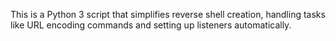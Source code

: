 This is a Python 3 script that simplifies reverse shell creation, handling tasks like URL encoding commands and setting up listeners automatically.
